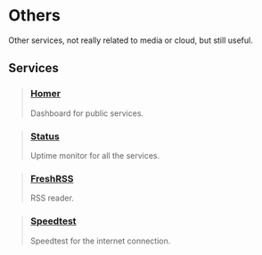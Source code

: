 # Others

Other services, not really related to media or cloud, but still useful.

## Services

> ### [Homer](./homer.md)
>
> Dashboard for public services.

> ### [Status](./uptime-kuma.md)
>
> Uptime monitor for all the services.

> ### [FreshRSS](./freshrss.md)
>
> RSS reader.

> ### [Speedtest](./speedtest.md)
>
> Speedtest for the internet connection.
